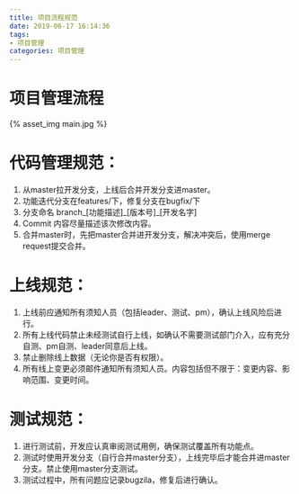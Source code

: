 ```yaml
---
title: 项目流程规范
date: 2019-06-17 16:14:36
tags: 
- 项目管理
categories: 项目管理
---
```

# 项目管理流程
{% asset_img main.jpg %}

# 代码管理规范：
1. 从master拉开发分支，上线后合并开发分支进master。
2. 功能迭代分支在features/下，修复分支在bugfix/下
3. 分支命名 branch_[功能描述]\_[版本号]_[开发名字]
4. Commit 内容尽量描述该次修改内容。
5. 合并master时，先把master合并进开发分支，解决冲突后，使用merge request提交合并。

# 上线规范：
1. 上线前应通知所有须知人员（包括leader、测试、pm），确认上线风险后进行。
2. 所有上线代码禁止未经测试自行上线，如确认不需要测试部门介入，应有充分自测、pm自测、leader同意后上线。
3. 禁止删除线上数据（无论你是否有权限）。
4. 所有线上变更必须邮件通知所有须知人员。内容包括但不限于：变更内容、影响范围、变更时间。

# 测试规范：
1. 进行测试前，开发应认真审阅测试用例，确保测试覆盖所有功能点。
2. 测试时使用开发分支（自行合并master分支），上线完毕后才能合并进master分支。禁止使用master分支测试。
3. 测试过程中，所有问题应记录bugzila，修复后进行确认。
